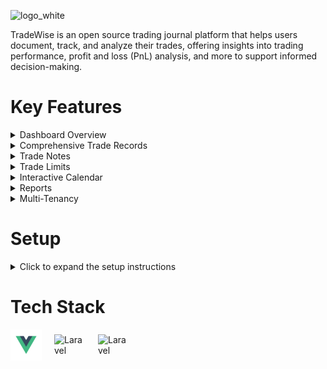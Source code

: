 ![logo_white](https://github.com/user-attachments/assets/20d2e574-c88c-4934-8e53-7edcfdf21060)

TradeWise is an open source trading journal platform that helps users document, track, and analyze their trades, offering insights into trading performance, profit and loss (PnL) analysis, and more to support informed decision-making.

# Key Features

<details>
  <summary>Dashboard Overview</summary>
  
  - A centralized location displaying key performance metrics and a high-level summary of trading activity.
  
  ![Dashboard-TRADE-WISE](https://github.com/user-attachments/assets/91afd8c8-3620-476b-b33a-6e2805e595b1)
</details>

<details>
  <summary>Comprehensive Trade Records</summary>
  
  - Document details such as currency pair, buy/sell values, prices, and positions.
  - Provides real-time profit and loss calculations with detailed percentage breakdowns.
  
  ![Jan-04-2025-TRADE-WISE](https://github.com/user-attachments/assets/8c47e12f-fd59-4b03-91bb-92b9750d232f)
</details>

<details>
  <summary>Trade Notes</summary>
  
  - Add detailed notes for each trade, including images and annotations for trade strategy analysis.
  
  ![Jan-04-2025-TRADE-WISE (1)](https://github.com/user-attachments/assets/27334c2f-e753-4074-8a8f-be21c0c7144d)
</details>

<details>
  <summary>Trade Limits</summary>
  
  - Set a maximum trade limit for each day to enforce disciplined trading and avoid over-trading.
  
  ![Limits-TRADE-WISE](https://github.com/user-attachments/assets/b257911c-8985-4689-bf75-07848247ecc2)
</details>

<details>
  <summary>Interactive Calendar</summary>
  
  - Visualize daily profits and losses in a calendar view.
  - Limited trading days are indicated to help traders manage and review their activity effectively.
  
  ![Calander-TRADE-WISE](https://github.com/user-attachments/assets/51b62eb7-0622-4657-a62c-bfef3290fe4a)
</details>

<details>
  <summary>Reports</summary>
  
  - Provides Daily, Monthly, and Yearly Reports to analyze trading performance across different timeframes.
  - Supports exporting reports to Excel for detailed analysis and record-keeping.
  
  ![Monthly-PnL-Report-TRADE-WISE](https://github.com/user-attachments/assets/84b61fba-fdea-4113-b30a-9bc2d4a38923)
</details>

<details>
  <summary>Multi-Tenancy</summary>
  
  - Fully supports multi-tenancy, allowing multiple users to operate within the same platform while maintaining data isolation and security.
  - Each tenant has a separate database or schema, ensuring data integrity and performance.

</details>

# Setup

<details>
  <summary>Click to expand the setup instructions</summary> <br>
    
Clone the repository <br>
```
git clone https://github.com/sameera-madushan/Trade-Wise.git
```

Change directories into web <br>
```
cd Trade-Wise/
```

Install composer <br>
```
composer install
```

Create the .env file by duplicating the .env.example file <br>
```
cp .env.example .env
```

Set the APP_KEY value <br>
```
php artisan key:generate
```

Clear your cache & config (OPTIONAL)
``` 
php artisan cache:clear && php artisan config:clear
```

Run migrations and seeds
``` 
php artisan migrate --seed
```

Install npm packages to build assets
```
npm install
```

Finally, run your project in the browser!
```
npm run dev
php artisan serve
```
</details>

# Tech Stack

<div style="display: flex; align-items: center; gap: 20px;">
  <img src="https://github.com/vuejs/art/blob/master/logo.png" alt="Vue.js" width="50" />
  <img src="https://github.com/laravel/art/blob/master/laravel-logo.png" alt="Laravel" width="50" />
  <img src="https://raw.githubusercontent.com/marwin1991/profile-technology-icons/refs/heads/main/icons/mysql.png" alt="Laravel" width="50" />
</div>



